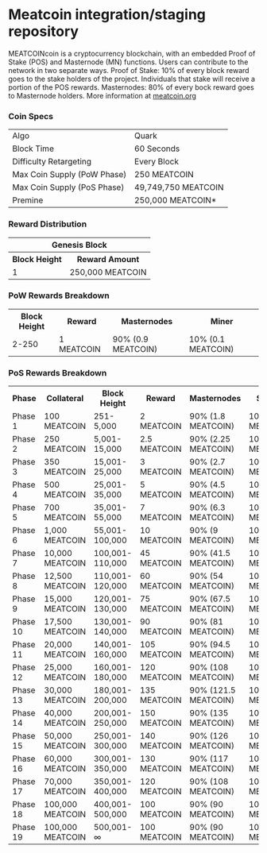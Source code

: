 Meatcoin integration/staging repository
=====================================


MEATCOINcoin is a cryptocurrency blockchain, with an embedded Proof of Stake (POS) and Masternode (MN) functions. 
Users can contribute to the network in two separate ways. 
Proof of Stake: 10% of every block reward goes to the stake holders of the project. 
Individuals that stake will receive a portion of the POS rewards. 
Masternodes: 80% of every bock reward goes to Masternode holders.
More information at [meatcoin.org](http://www.meatcoin.org) 

### Coin Specs
<table>
<tr><td>Algo</td><td>Quark</td></tr>
<tr><td>Block Time</td><td>60 Seconds</td></tr>
<tr><td>Difficulty Retargeting</td><td>Every Block</td></tr>
<tr><td>Max Coin Supply (PoW Phase)</td><td>250 MEATCOIN</td></tr>
<tr><td>Max Coin Supply (PoS Phase)</td><td>49,749,750 MEATCOIN</td></tr>
<tr><td>Premine</td><td>250,000 MEATCOIN*</td></tr>
</table>


### Reward Distribution

<table>
<th colspan=4>Genesis Block</th>
<tr><th>Block Height</th><th>Reward Amount</th></tr>
<tr><td>1</td><td>250,000 MEATCOIN</td></tr>
</table>

### PoW Rewards Breakdown

<table>
<th>Block Height</th><th>Reward</th><th>Masternodes</th><th>Miner</th>
<tr><td>2-250</td><td>1 MEATCOIN</td><td>90% (0.9 MEATCOIN)</td><td>10% (0.1 MEATCOIN)</td></tr>
</table>

### PoS Rewards Breakdown

<table>
<th>Phase</th><th>Collateral</th><th>Block Height</th><th>Reward</th><th>Masternodes</th><th>Stakers</th>
<tr><td>Phase 1</td><td>100 MEATCOIN</td><td>251-5,000</td><td>2 MEATCOIN</td><td>90% (1.8 MEATCOIN)</td><td>10% (0.2 MEATCOIN)</td></tr>
<tr><td>Phase 2</td><td>250 MEATCOIN</td><td>5,001-15,000</td><td>2.5 MEATCOIN</td><td>90% (2.25 MEATCOIN)</td><td>10% (0.25 MEATCOIN)</td></tr>
<tr><td>Phase 3</td><td>350 MEATCOIN</td><td>15,001-25,000</td><td>3 MEATCOIN</td><td>90% (2.7 MEATCOIN)</td><td>10% (0.3 MEATCOIN)</td></tr>
<tr><td>Phase 4</td><td>500 MEATCOIN</td><td>25,001-35,000</td><td>5 MEATCOIN</td><td>90% (4.5 MEATCOIN)</td><td>10% (0.5 MEATCOIN)</td></tr>
<tr><td>Phase 5</td><td>700 MEATCOIN</td><td>35,001-55,000</td><td>7 MEATCOIN</td><td>90% (6.3 MEATCOIN)</td><td>10% (0.7 MEATCOIN)</td></tr>
<tr><td>Phase 6</td><td>1,000 MEATCOIN</td><td>55,001-100,000</td><td>10 MEATCOIN</td><td>90% (9 MEATCOIN)</td><td>10% (1 MEATCOIN)</td></tr>
<tr><td>Phase 7</td><td>10,000 MEATCOIN</td><td>100,001-110,000</td><td>45 MEATCOIN</td><td>90% (41.5 MEATCOIN)</td><td>10% (4.5 MEATCOIN)</td></tr>
<tr><td>Phase 8</td><td>12,500 MEATCOIN</td><td>110,001-120,000</td><td>60 MEATCOIN</td><td>90% (54 MEATCOIN)</td><td>10% (6 MEATCOIN)</td></tr>
<tr><td>Phase 9</td><td>15,000 MEATCOIN</td><td>120,001-130,000</td><td>75 MEATCOIN</td><td>90% (67.5 MEATCOIN)</td><td>10% (7.5 MEATCOIN)</td></tr>
<tr><td>Phase 10</td><td>17,500 MEATCOIN</td><td>130,001-140,000</td><td>90 MEATCOIN</td><td>90% (81 MEATCOIN)</td><td>10% (9 MEATCOIN)</td></tr>
<tr><td>Phase 11</td><td>20,000 MEATCOIN</td><td>140,001-160,000</td><td>105 MEATCOIN</td><td>90% (94.5 MEATCOIN)</td><td>10% (10.5 MEATCOIN)</td></tr>
<tr><td>Phase 12</td><td>25,000 MEATCOIN</td><td>160,001-180,000</td><td>120 MEATCOIN</td><td>90% (108 MEATCOIN)</td><td>10% (12 MEATCOIN)</td></tr>
<tr><td>Phase 13</td><td>30,000 MEATCOIN</td><td>180,001-200,000</td><td>135 MEATCOIN</td><td>90% (121.5 MEATCOIN)</td><td>10% (13.5 MEATCOIN)</td></tr>
<tr><td>Phase 14</td><td>40,000 MEATCOIN</td><td>200,001-250,000</td><td>150 MEATCOIN</td><td>90% (135 MEATCOIN)</td><td>10% (15 MEATCOIN)</td></tr>
<tr><td>Phase 15</td><td>50,000 MEATCOIN</td><td>250,001-300,000</td><td>140 MEATCOIN</td><td>90% (126 MEATCOIN)</td><td>10% (14 MEATCOIN)</td></tr>
<tr><td>Phase 16</td><td>60,000 MEATCOIN</td><td>300,001-350,000</td><td>130 MEATCOIN</td><td>90% (117 MEATCOIN)</td><td>10% (13 MEATCOIN)</td></tr>
<tr><td>Phase 17</td><td>70,000 MEATCOIN</td><td>350,001-400,000</td><td>120 MEATCOIN</td><td>90% (108 MEATCOIN)</td><td>10% (12 MEATCOIN)</td></tr>
<tr><td>Phase 18</td><td>100,000 MEATCOIN</td><td>400,001-500,000</td><td>100 MEATCOIN</td><td>90% (90 MEATCOIN)</td><td>10% (10 MEATCOIN)</td></tr>
<tr><td>Phase 19</td><td>100,000 MEATCOIN</td><td>500,001-∞</td><td>100 MEATCOIN</td><td>90% (90 MEATCOIN)</td><td>10% (10 MEATCOIN)</td></tr>
</table>
